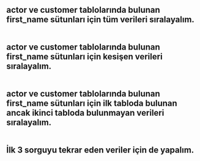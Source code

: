 ## actor ve customer tablolarında bulunan first_name sütunları için tüm verileri sıralayalım.
```

```
## actor ve customer tablolarında bulunan first_name sütunları için kesişen verileri sıralayalım.
```

```
## actor ve customer tablolarında bulunan first_name sütunları için ilk tabloda bulunan ancak ikinci tabloda bulunmayan verileri sıralayalım.
```

```
## İlk 3 sorguyu tekrar eden veriler için de yapalım.
```

```
